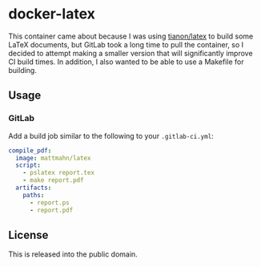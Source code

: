 # docker-latex

This container came about because I was using [tianon/latex][] to build some
LaTeX documents, but GitLab took a long time to pull the container, so I decided
to attempt making a smaller version that will significantly improve CI build
times. In addition, I also wanted to be able to use a Makefile for building.


## Usage

### GitLab

Add a build job similar to the following to your `.gitlab-ci.yml`:
```yaml
compile_pdf:
  image: mattmahn/latex
  script:
    - pslatex report.tex
    - make report.pdf
  artifacts:
    paths:
      - report.ps
      - report.pdf
```


## License

This is released into the public domain.


[tianon/latex]: https://hub.docker.com/r/tianon/latex/

